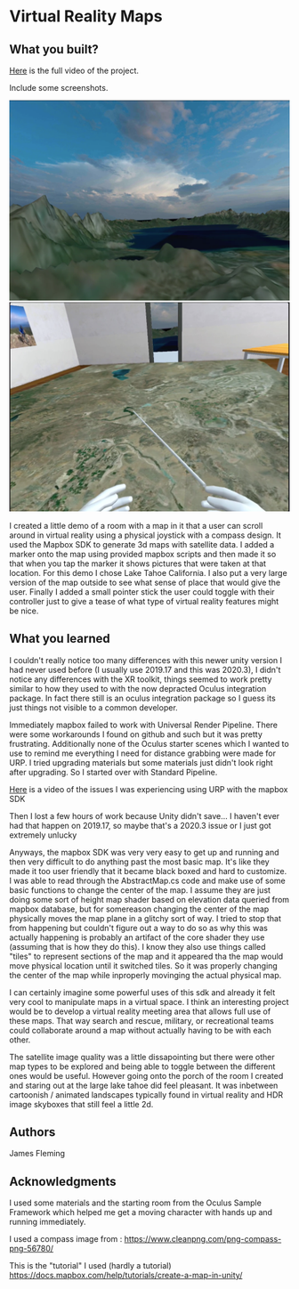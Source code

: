 # Virtual Reality Maps 


## What you built? 

[Here](https://drive.google.com/file/d/1BVI_sUoJLSAAz9lWY9VyjIrlZ_J9pcT9/view?usp=sharing) is the full video of the project. 

Include some screenshots.

![](https://github.com/dartmouth-cs98/hack-a-thing-21f-1-jamesfleming/blob/539748c64593b7927701874ee3ab73054b6b4580/Preview%201.png)
![](https://github.com/dartmouth-cs98/hack-a-thing-21f-1-jamesfleming/blob/539748c64593b7927701874ee3ab73054b6b4580/Preview%202.png)

I created a little demo of a room with a map in it that a user can scroll around in virtual reality using a physical joystick with a compass design. It used the Mapbox SDK to generate 3d maps with satellite data. I added a marker onto the map using provided mapbox scripts and then made it so that when you tap the marker it shows pictures that were taken at that location. For this demo I chose Lake Tahoe California.  I also put a very large version of the map outside to see what sense of place that would give the user. Finally I added a small pointer stick the user could toggle with their controller just to give a tease of what type of virtual reality features might be nice. 

## What you learned

I couldn't really notice too many differences with this newer unity version I had never used before (I usually use 2019.17 and this was 2020.3), I didn't notice any differences with the XR toolkit, things seemed to work pretty similar to how they used to with the now depracted Oculus integration package. In fact there still is an oculus integration package so I guess its just things not visible to a common developer. 

Immediately mapbox failed to work with Universal Render Pipeline. There were some workarounds I found on github and such but it was pretty frustrating. Additionally none of the Oculus starter scenes which I wanted to use to remind me everything I need for distance grabbing were made for URP. I tried upgrading materials but some materials just didn't look right after upgrading. So I started over with Standard Pipeline.

[Here](https://drive.google.com/file/d/151UgOTYEX5MHRy5lbHFl1-75C6ausnJg/view?usp=sharing ) is a video of the issues I was experiencing using URP with the mapbox SDK 





Then I lost a few hours of work because Unity didn't save... I haven't ever had that happen on 2019.17, so maybe that's a 2020.3 issue or I just got extremely unlucky 

Anyways, the mapbox SDK was very very easy to get up and running and then very difficult to do anything past the most basic map. It's like they made it too user friendly that it became black boxed and hard to customize. I was able to read through the AbstractMap.cs code and make use of some basic functions to change the center of the map. I assume they are just doing some sort of height map shader based on elevation data queried from mapbox database, but for somereason changing the center of the map physically moves the map plane in a glitchy sort of way. I tried to stop that from happening but couldn't figure out a way to do so as why this was actually happening is probably an artifact of the core shader they use (assuming that is how they do this). I know they also use things called "tiles" to represent sections of the map and it appeared tha the map would move physical location until it switched tiles. So it was properly changing the center of the map while inproperly movinging the actual physical map.


I can certainly imagine some powerful uses of this sdk and already it felt very cool to manipulate maps in a virtual space. I think an interesting project would be to develop a virtual reality meeting area that allows full use of these maps. That way search and rescue, military, or recreational teams could collaborate around a map without actually having to be with each other. 

The satellite image quality was a little dissapointing but there were other map types to be explored and being able to toggle between the different ones would be useful. However going onto the porch of the room I created and staring out at the large lake tahoe did feel pleasant. It was inbetween cartoonish / animated landscapes typically found in virtual reality and HDR image skyboxes that still feel a little 2d. 

## Authors

James Fleming

## Acknowledgments

I used some materials and the starting room from the Oculus Sample Framework which helped me get a moving character with hands up and running immediately. 

I used a compass image from : 
https://www.cleanpng.com/png-compass-png-56780/

This is the "tutorial" I used (hardly a tutorial)
https://docs.mapbox.com/help/tutorials/create-a-map-in-unity/
